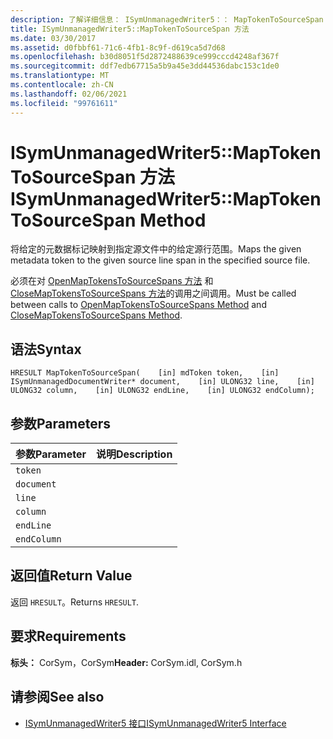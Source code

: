 ```yaml
---
description: 了解详细信息： ISymUnmanagedWriter5：： MapTokenToSourceSpan 方法
title: ISymUnmanagedWriter5::MapTokenToSourceSpan 方法
ms.date: 03/30/2017
ms.assetid: d0fbbf61-71c6-4fb1-8c9f-d619ca5d7d68
ms.openlocfilehash: b30d8051f5d2872488639ce999cccd4248af367f
ms.sourcegitcommit: ddf7edb67715a5b9a45e3dd44536dabc153c1de0
ms.translationtype: MT
ms.contentlocale: zh-CN
ms.lasthandoff: 02/06/2021
ms.locfileid: "99761611"
---
```

# <a name="isymunmanagedwriter5maptokentosourcespan-method"></a><span data-ttu-id="fddbc-103">ISymUnmanagedWriter5::MapTokenToSourceSpan 方法</span><span class="sxs-lookup"><span data-stu-id="fddbc-103">ISymUnmanagedWriter5::MapTokenToSourceSpan Method</span></span>

<span data-ttu-id="fddbc-104">将给定的元数据标记映射到指定源文件中的给定源行范围。</span><span class="sxs-lookup"><span data-stu-id="fddbc-104">Maps the given metadata token to the given source line span in the specified source file.</span></span>  
  
 <span data-ttu-id="fddbc-105">必须在对 [OpenMapTokensToSourceSpans 方法](isymunmanagedwriter5-openmaptokenstosourcespans-method.md) 和 [CloseMapTokensToSourceSpans 方法](isymunmanagedwriter5-closemaptokenstosourcespans-method.md)的调用之间调用。</span><span class="sxs-lookup"><span data-stu-id="fddbc-105">Must be called between calls to [OpenMapTokensToSourceSpans Method](isymunmanagedwriter5-openmaptokenstosourcespans-method.md) and [CloseMapTokensToSourceSpans Method](isymunmanagedwriter5-closemaptokenstosourcespans-method.md).</span></span>  
  
## <a name="syntax"></a><span data-ttu-id="fddbc-106">语法</span><span class="sxs-lookup"><span data-stu-id="fddbc-106">Syntax</span></span>  
  
```idl  
HRESULT MapTokenToSourceSpan(    [in] mdToken token,    [in] ISymUnmanagedDocumentWriter* document,    [in] ULONG32 line,    [in] ULONG32 column,    [in] ULONG32 endLine,    [in] ULONG32 endColumn);  
```  
  
## <a name="parameters"></a><span data-ttu-id="fddbc-107">参数</span><span class="sxs-lookup"><span data-stu-id="fddbc-107">Parameters</span></span>  
  
|<span data-ttu-id="fddbc-108">参数</span><span class="sxs-lookup"><span data-stu-id="fddbc-108">Parameter</span></span>|<span data-ttu-id="fddbc-109">说明</span><span class="sxs-lookup"><span data-stu-id="fddbc-109">Description</span></span>|  
|---------------|-----------------|  
|`token`||  
|`document`||  
|`line`||  
|`column`||  
|`endLine`||  
|`endColumn`||  
  
## <a name="return-value"></a><span data-ttu-id="fddbc-110">返回值</span><span class="sxs-lookup"><span data-stu-id="fddbc-110">Return Value</span></span>  

 <span data-ttu-id="fddbc-111">返回 `HRESULT`。</span><span class="sxs-lookup"><span data-stu-id="fddbc-111">Returns `HRESULT`.</span></span>  
  
## <a name="requirements"></a><span data-ttu-id="fddbc-112">要求</span><span class="sxs-lookup"><span data-stu-id="fddbc-112">Requirements</span></span>  

 <span data-ttu-id="fddbc-113">**标头：** CorSym，CorSym</span><span class="sxs-lookup"><span data-stu-id="fddbc-113">**Header:** CorSym.idl, CorSym.h</span></span>  
  
## <a name="see-also"></a><span data-ttu-id="fddbc-114">请参阅</span><span class="sxs-lookup"><span data-stu-id="fddbc-114">See also</span></span>

- [<span data-ttu-id="fddbc-115">ISymUnmanagedWriter5 接口</span><span class="sxs-lookup"><span data-stu-id="fddbc-115">ISymUnmanagedWriter5 Interface</span></span>](isymunmanagedwriter5-interface.md)
